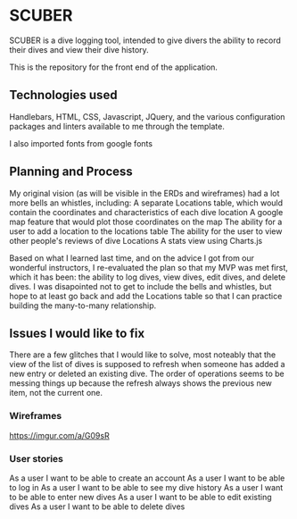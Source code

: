 # SCUBER

SCUBER is a dive logging tool, intended to give divers the ability to record their dives and view their dive history.

This is the repository for the front end of the application.

## Technologies used
Handlebars, HTML, CSS, Javascript, JQuery, and the various configuration packages and
linters available to me through the template.

I also imported fonts from google fonts

## Planning and Process
My original vision (as will be visible in the ERDs and wireframes) had a lot more bells an whistles, including:
A separate Locations table, which would contain the coordinates and characteristics of each dive location
A google map feature that would plot those coordinates on the map
The ability for a user to add a location to the locations table
The ability for the user to view other people's reviews of dive Locations
A stats view using Charts.js

Based on what I learned last time, and on the advice I got from our wonderful instructors, I re-evaluated
the plan so that my MVP was met first, which it has been: the ability to log dives, view dives, edit dives, and delete dives. I was disapointed not to get to include the bells and whistles, but hope to at least go back and add the Locations table so that I can practice building the many-to-many relationship.

## Issues I would like to fix
There are a few glitches that I would like to solve, most noteably that the view of the list of dives
is supposed to refresh when someone has added a new entry or deleted an existing dive. The order of operations seems
to be messing things up because the refresh always shows the previous new item, not the current one. 

### Wireframes
https://imgur.com/a/G09sR

### User stories

As a user I want to be able to create an account
As a user I want to be able to log in
As a user I want to be able to see my dive history
As a user I want to be able to enter new dives
As a user I want to be able to edit existing dives
As a user I want to be able to delete dives
